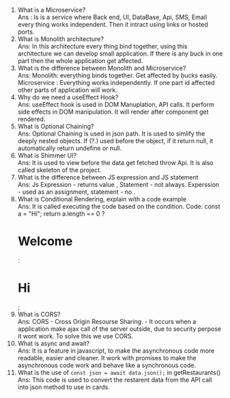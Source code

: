 1. What is a Microservice?<br/>
Ans : Is is a service where Back end, UI, DataBase, Api, SMS, Email every thing works independent. Then it intract using links or hosted ports.<br/>
2. What is Monolith architecture?<br/>
Ans: In this architecture every thing bind together, using this architecture we can develop small application. If there is any buck in one part then the whole application get affected.<br/>
3. What is the difference between Monolith and Microservice?<br/>
Ans: Monolith: everything binds together. Get affected by bucks easily.<br/>
Microservice : Everything works independently. If one part id affected other parts of application will work.<br/>
4. Why do we need a useEffect Hook?<br/>
Ans: useEffect hook is used in DOM Manuplation, API calls. It perform side effects in DOM manipulation. It will render after component get rendered.<br/>
5. What is Optional Chaining?<br/>
Ans: Optional Chaining is used in json path. It is used to simlify the deeply nested objects. If (?.) used before the object, if it return null, it automatically return undefine or null.<br/>
6. What is Shimmer UI?<br/>
Ans: It is used to view before the data get fetched throw Api. It is also called skeleton of the project. <br/>
7. What is the difference between JS expression and JS statement<br/>
Ans: Js Expression  - returns value , Statement - not always. Experssion - used as an assignment, statement - no .<br/>
8. What is Conditional Rendering, explain with a code example<br/>
Ans: It is called executing the code based on the condition.
Code:
const a = "Hi";
return a.length == 0 ? <h1> Welcome </h1> : <h1> Hi </h1>; <br/>
9. What is CORS?<br/>
Ans: CORS - Cross Origin Resourse Sharing. - It occurs when a application make ajax call of the server outside, due to security perpose it wont work. To solve this we use CORS.<br/>
10. What is async and await? <br/>
Ans: It is a feature in javascript, to make the asynchronous code more readable, easier and cleaner. It work with promises to make the asynchronous code work and behave like a synchronous code.<br/>
11. What is the use of `const json = await data.json();` in getRestaurants() <br/>
Ans: This code is used to convert the restarent data from the API call into json method to use in cards.<br/>
